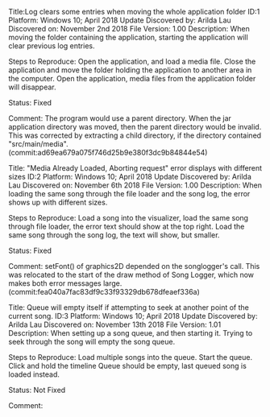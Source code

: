 Title:Log clears some entries when moving the whole application folder
ID:1
Platform: Windows 10; April 2018 Update
Discovered by: Arilda Lau
Discovered on: November 2nd 2018
File Version: 1.00
Description: When moving the folder containing the application, starting the application will clear previous log entries.

Steps to Reproduce: Open the application, and load a media file. 
Close the application and move the folder holding the application to another area in the computer. 
Open the application, media files from the application folder will disappear.

Status: Fixed

Comment: The program would use a parent directory. When the jar application directory was moved, then the parent directory would be invalid. 
This was corrected by extracting a child directory, if the directory contained "src/main/media".
(commit:ad69ea679a075f746d25b9e380f3dc9b84844e54)


Title: "Media Already Loaded, Aborting request" error displays with different sizes 
ID:2
Platform: Windows 10; April 2018 Update
Discovered by: Arilda Lau
Discovered on: November 6th 2018
File Version: 1.00
Description: When loading the same song through the file loader and the song log, the error shows up with different sizes.

Steps to Reproduce: Load a song into the visualizer, load the same song through file loader, the error text should show at the top right. 
Load the same song through the song log, the text will show, but smaller.

Status: Fixed

Comment: setFont() of graphics2D depended on the songlogger's call. 
This was relocated to the start of the draw method of Song Logger, which now makes both error messages large.
(commit:fea040a7fac83df9c33f93329db678dfeaef336a) 






Title: Queue will empty itself if attempting to seek at another point of the current song.
ID:3
Platform: Windows 10; April 2018 Update
Discovered by: Arilda Lau
Discovered on: November 13th 2018
File Version: 1.01
Description: When setting up a song queue, and then starting it. Trying to seek through the song will empty the song queue.

Steps to Reproduce: Load multiple songs into the queue. 
Start the queue.
Click and hold the timeline
Queue should be empty, last queued song is loaded instead. 

Status: Not Fixed

Comment:
